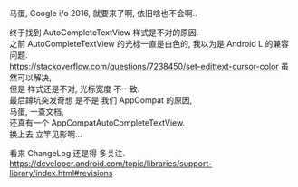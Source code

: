 马蛋, Google i/o 2016, 就要来了啊, 依旧啥也不会啊..  

终于找到 AutoCompleteTextView 样式是不对的原因.  
之前 AutoCompleteTextView 的光标一直是白色的, 我以为是 Android L 的兼容问题.  
https://stackoverflow.com/questions/7238450/set-edittext-cursor-color 虽然可以解决,  
但是 样式还是不对, 光标宽度 不一致.  
最后蹲坑突发奇想 是不是 我们 AppCompat 的原因,  
马蛋, 一查文档,  
还真有一个 AppCompatAutoCompleteTextView.  
换上去 立竿见影啊...  

看来 ChangeLog 还是得 多关注.  
https://developer.android.com/topic/libraries/support-library/index.html#revisions

